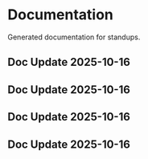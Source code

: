 # Documentation

Generated documentation for standups.

## Doc Update 2025-10-16

## Doc Update 2025-10-16

## Doc Update 2025-10-16

## Doc Update 2025-10-16
